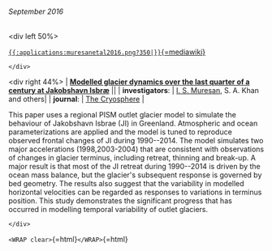 ###### September 2016

\<div left 50%\>

[`{{:applications:muresanetal2016.png?350|}}`{=mediawiki}](http://www.the-cryosphere.net/10/639/2016/)

```{=html}
</div>
```
\<div right 44%\> \| **[Modelled glacier dynamics over the last
quarter of a century at Jakobshavn
Isbræ](http://www.the-cryosphere.net/10/597/2016/)** \|\|
\| **investigators**: \| [I. S.
Muresan](https://www.researchgate.net/profile/Ioana_Muresan5),
S. A. Khan and others\| \| **journal**: \| [The
Cryosphere](http://www.the-cryosphere.net//index.html) \|

This paper uses a regional PISM outlet glacier model to simulate the
behaviour of Jakobshavn Isbrae (JI) in Greenland. Atmospheric and ocean
parameterizations are applied and the model is tuned to reproduce
observed frontal changes of JI during 1990--2014. The model simulates
two major accelerations (1998,2003-2004) that are consistent with
observations of changes in glacier terminus, including retreat, thinning
and break-up. A major result is that most of the JI retreat during
1990--2014 is driven by the ocean mass balance, but the glacier\'s
subsequent response is governed by bed geometry. The results also
suggest that the variability in modelled horizontal velocities can be
regarded as responses to variations in terminus position. This study
demonstrates the significant progress that has occurred in modelling
temporal variability of outlet glaciers.

```{=html}
</div>
```
`<WRAP clear>`{=html}`</WRAP>`{=html}
